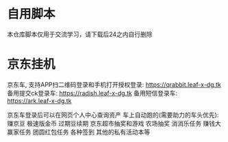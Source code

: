 # 自用脚本

本仓库脚本仅用于交流学习，请下载后24之内自行删除

# 京东挂机
京东车, 支持APP扫二维码登录和手机打开授权登录:
https://qrabbit.leaf-x-dg.tk
备用提交ck登录车:
https://radish.leaf-x-dg.tk
备用短信登录车:
https://ark.leaf-x-dg.tk

京东车登录后可以在网页个人中心查询资产
车上自动跑的(需要助力的车头优先):
赚京豆
极速版金币
过期豆续期
京东超市抽奖和游戏
农场抽奖
消消乐任务
赚钱大赢家任务
团圆红包任务
各种签到
其他的私有活动本等